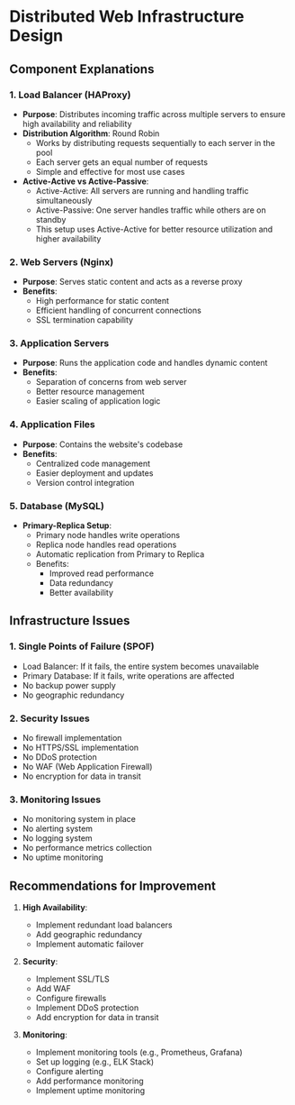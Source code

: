 # Distributed Web Infrastructure Design

## Component Explanations

### 1. Load Balancer (HAProxy)
- **Purpose**: Distributes incoming traffic across multiple servers to ensure high availability and reliability
- **Distribution Algorithm**: Round Robin
  - Works by distributing requests sequentially to each server in the pool
  - Each server gets an equal number of requests
  - Simple and effective for most use cases
- **Active-Active vs Active-Passive**:
  - Active-Active: All servers are running and handling traffic simultaneously
  - Active-Passive: One server handles traffic while others are on standby
  - This setup uses Active-Active for better resource utilization and higher availability

### 2. Web Servers (Nginx)
- **Purpose**: Serves static content and acts as a reverse proxy
- **Benefits**:
  - High performance for static content
  - Efficient handling of concurrent connections
  - SSL termination capability

### 3. Application Servers
- **Purpose**: Runs the application code and handles dynamic content
- **Benefits**:
  - Separation of concerns from web server
  - Better resource management
  - Easier scaling of application logic

### 4. Application Files
- **Purpose**: Contains the website's codebase
- **Benefits**:
  - Centralized code management
  - Easier deployment and updates
  - Version control integration

### 5. Database (MySQL)
- **Primary-Replica Setup**:
  - Primary node handles write operations
  - Replica node handles read operations
  - Automatic replication from Primary to Replica
  - Benefits:
    - Improved read performance
    - Data redundancy
    - Better availability

## Infrastructure Issues

### 1. Single Points of Failure (SPOF)
- Load Balancer: If it fails, the entire system becomes unavailable
- Primary Database: If it fails, write operations are affected
- No backup power supply
- No geographic redundancy

### 2. Security Issues
- No firewall implementation
- No HTTPS/SSL implementation
- No DDoS protection
- No WAF (Web Application Firewall)
- No encryption for data in transit

### 3. Monitoring Issues
- No monitoring system in place
- No alerting system
- No logging system
- No performance metrics collection
- No uptime monitoring

## Recommendations for Improvement

1. **High Availability**:
   - Implement redundant load balancers
   - Add geographic redundancy
   - Implement automatic failover

2. **Security**:
   - Implement SSL/TLS
   - Add WAF
   - Configure firewalls
   - Implement DDoS protection
   - Add encryption for data in transit

3. **Monitoring**:
   - Implement monitoring tools (e.g., Prometheus, Grafana)
   - Set up logging (e.g., ELK Stack)
   - Configure alerting
   - Add performance monitoring
   - Implement uptime monitoring 